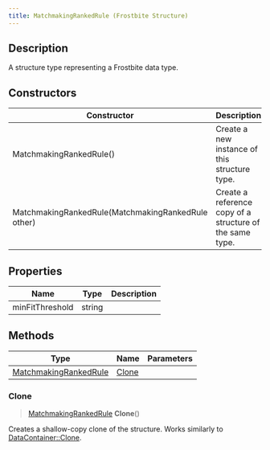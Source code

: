 ```yaml
---
title: MatchmakingRankedRule (Frostbite Structure)
---
```

## Description

A structure type representing a Frostbite data type.

## Constructors

| Constructor                                        | Description                                              |
| -------------------------------------------------- | -------------------------------------------------------- |
| MatchmakingRankedRule()                            | Create a new instance of this structure type.            |
| MatchmakingRankedRule(MatchmakingRankedRule other) | Create a reference copy of a structure of the same type. |

## Properties

| Name            | Type   | Description |
| --------------- | ------ | ----------- |
| minFitThreshold | string |             |

## Methods

| Type                                           | Name            | Parameters |
| ---------------------------------------------- | --------------- | ---------- |
| [MatchmakingRankedRule](MatchmakingRankedRule) | [Clone](#clone) |            |

### Clone

> [MatchmakingRankedRule](MatchmakingRankedRule) **Clone**()

Creates a shallow-copy clone of the structure. Works similarly to [DataContainer::Clone](/vext/ref/cls/shr/datacontainer#clone).

